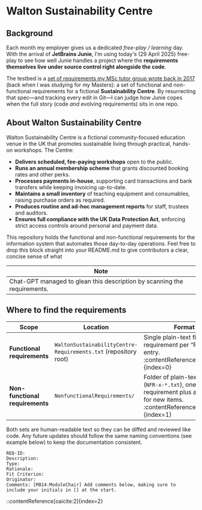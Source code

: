 # Walton Sustainability Centre

## Background
Each month my employer gives us a dedicated *free-play / learning* day. With the arrival of **JetBrains Junie**, I’m using 
today's (29 April 2025) free-play to see how well Junie handles a project where the **requirements themselves live under source control 
right alongside the code**.

The testbed is a [set of requirements my MSc tutor group wrote back in 2017](https://github.com/Open-University-PG-SWEng/M814-16K-Foley) (back when I was studying for my Masters): a set of functional 
and non-functional requirements for a fictional **Sustainability Centre**. By resurrecting that spec—and tracking every 
edit in Git—I can judge how Junie copes when the full story (code *and* evolving requirements) sits in one repo.

## About Walton Sustainability Centre

Walton Sustainability Centre is a fictional community-focused education venue in the UK that promotes sustainable living 
through practical, hands-on workshops. The Centre:

- **Delivers scheduled, fee-paying workshops** open to the public.
- **Runs an annual membership scheme** that grants discounted booking rates and other perks.
- **Processes payments in-house**, supporting card transactions and bank transfers while keeping invoicing up-to-date.
- **Maintains a small inventory** of teaching equipment and consumables, raising purchase orders as required.
- **Produces routine and ad-hoc management reports** for staff, trustees and auditors.
- **Ensures full compliance with the UK Data Protection Act**, enforcing strict access controls around personal and payment data.

This repository holds the functional and non-functional requirements for the information system that automates those day-to-day operations.
Feel free to drop this block straight into your README.md to give contributors a clear, concise sense of what

| Note                                                                     |
|--------------------------------------------------------------------------|
| Chat-GPT managed to glean this description by scanning the requirements. |

## Where to find the requirements

| Scope | Location | Format |
|-------|----------|--------|
| **Functional requirements** | `WaltonSustainabilityCentre-Requirements.txt` (repository root) | Single plain-text file, one requirement per “REQ-ID” entry. :contentReference[oaicite:0]{index=0} |
| **Non-functional requirements** | `NonfunctionalRequirements/` | Folder of plain-text files (`NFR-x-*.txt`), one file per requirement plus a template for new items. :contentReference[oaicite:1]{index=1} |

Both sets are human-readable text so they can be diffed and reviewed like code. Any future updates should follow the same 
naming conventions (see example below) to keep the documentation consistent.

```text
REQ-ID:
Description:
Type:
Rationale:
Fit Criterion:
Originator:
Comments: [M814-ModuleChair] Add comments below, making sure to include your initials in [] at the start.
```

::contentReference[oaicite:2]{index=2}